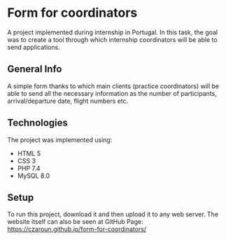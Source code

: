 # Form for coordinators
A project implemented during internship in Portugal. In this task, the goal was to create a tool through which internship coordinators will be able to send applications.

## General Info
A simple form thanks to which main clients (practice coordinators) will be able to send all the necessary information as the number of participants, arrival/departure date, flight numbers etc.

## Technologies
The project was implemented using:
* HTML 5
* CSS 3
* PHP 7.4
* MySQL 8.0

## Setup
To run this project, download it and then upload it to any web server. The website itself can also be seen at GitHub Page: https://czaroun.github.io/form-for-coordinators/
